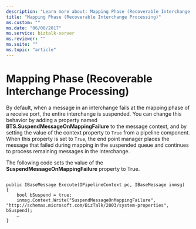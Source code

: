 ```yaml
---
description: "Learn more about: Mapping Phase (Recoverable Interchange Processing)"
title: "Mapping Phase (Recoverable Interchange Processing)"
ms.custom: ""
ms.date: "06/08/2017"
ms.service: biztalk-server
ms.reviewer: ""
ms.suite: ""
ms.topic: "article"
---
```

# Mapping Phase (Recoverable Interchange Processing)
By default, when a message in an interchange fails at the mapping phase of a receive port, the entire interchange is suspended. You can change this behavior by adding a property named **BTS.SuspendMessageOnMappingFailure** to the message context, and by setting the value of the context property to `True` from a pipeline component. When this property is set to `True`, the end point manager places the message that failed during mapping in the suspended queue and continues to process remaining messages in the interchange.  
  
 The following code sets the value of the **SuspendMessageOnMappingFailure** property to True.  
  
```  
  
public IBaseMessage Execute(IPipelineContext pc, IBaseMessage inmsg)  
{  
    bool bSuspend = true;  
    inmsg.Context.Write("SuspendMessageOnMappingFailure", "http://schemas.microsoft.com/BizTalk/2003/system-properties", bSuspend);   
    …  
}  
  
```
